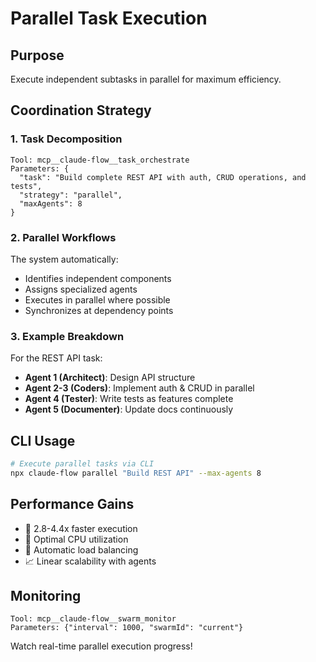 # Parallel Task Execution

## Purpose

Execute independent subtasks in parallel for maximum efficiency.

## Coordination Strategy

### 1. Task Decomposition

```
Tool: mcp__claude-flow__task_orchestrate
Parameters: {
  "task": "Build complete REST API with auth, CRUD operations, and tests",
  "strategy": "parallel",
  "maxAgents": 8
}
```

### 2. Parallel Workflows

The system automatically:

- Identifies independent components
- Assigns specialized agents
- Executes in parallel where possible
- Synchronizes at dependency points

### 3. Example Breakdown

For the REST API task:

- **Agent 1 (Architect)**: Design API structure
- **Agent 2-3 (Coders)**: Implement auth & CRUD in parallel
- **Agent 4 (Tester)**: Write tests as features complete
- **Agent 5 (Documenter)**: Update docs continuously

## CLI Usage

```bash
# Execute parallel tasks via CLI
npx claude-flow parallel "Build REST API" --max-agents 8
```

## Performance Gains

- 🚀 2.8-4.4x faster execution
- 💪 Optimal CPU utilization
- 🔄 Automatic load balancing
- 📈 Linear scalability with agents

## Monitoring

```
Tool: mcp__claude-flow__swarm_monitor
Parameters: {"interval": 1000, "swarmId": "current"}
```

Watch real-time parallel execution progress!
